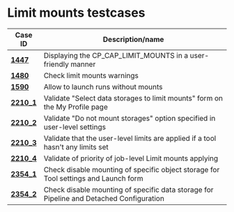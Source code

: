 # Limit mounts testcases

| Case ID | Description/name |
|---|---|
| [**1447**](1447.md) | Displaying the CP_CAP_LIMIT_MOUNTS in a user-friendly manner |
| [**1480**](1480.md) | Check limit mounts warnings |
| [**1590**](1590.md) | Allow to launch runs without mounts |
| [**2210_1**](2210/2210_1.md) | Validate "Select data storages to limit mounts" form on the My Profile page |
| [**2210_2**](2210/2210_2.md) | Validate "Do not mount storages" option specified in user-level settings |
| [**2210_3**](2210/2210_3.md) | Validate that the user-level limits are applied if a tool hasn't any limits set |
| [**2210_4**](2210/2210_4.md) | Validate of priority of job-level Limit mounts applying |
| [**2354_1**](2354/2354_1.md) | Check disable mounting of specific object storage for Tool settings and Launch form |
| [**2354_2**](2354/2354_2.md) | Check disable mounting of specific data storage for Pipeline and Detached Configuration |